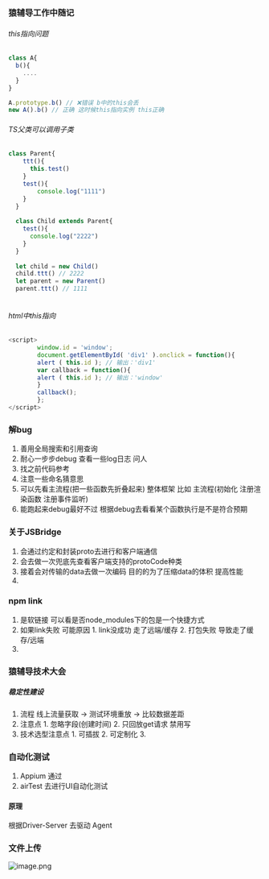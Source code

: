 ### 猿辅导工作中随记



###### this指向问题

```js
class A{
  b(){
    ....
  }
}

A.prototype.b() // ❌错误 b中的this会丢
new A().b() // 正确 这时候this指向实例 this正确
```



###### TS父类可以调用子类

```js
class Parent{
    ttt(){
      this.test()
    }
    test(){
        console.log("1111")
    }
  }
  
  class Child extends Parent{
    test(){
      console.log("2222")
    }
  }
  
  let child = new Child()
  child.ttt() // 2222
  let parent = new Parent()
  parent.ttt() // 1111
  
```



###### html中this指向

```js
<script> 
        window.id = 'window'; 
        document.getElementById( 'div1' ).onclick = function(){ 
        alert ( this.id ); // 输出：'div1' 
        var callback = function(){ 
        alert ( this.id ); // 输出：'window' 
        } 
        callback(); 
        }; 
</script> 
```



### 解bug

1. 善用全局搜索和引用查询
2. 耐心一步步debug 查看一些log日志 问人
3. 找之前代码参考
4. 注意一些命名猜意思
5. 可以先看主流程(把一些函数先折叠起来) 整体框架 比如 主流程(初始化 注册渲染函数 注册事件监听)
6. 能跑起来debug最好不过 根据debug去看看某个函数执行是不是符合预期



### 关于JSBridge

1. 会通过约定和封装proto去进行和客户端通信
2. 会去做一次兜底先查看客户端支持的protoCode种类
3. 接着会对传输的data去做一次编码 目的的为了压缩data的体积 提高性能
4. 



### npm link

1. 是软链接 可以看是否node_modules下的包是一个快捷方式
2. 如果link失败 可能原因 1. link没成功 走了远端/缓存 2. 打包失败 导致走了缓存/远端 
3. 





### 猿辅导技术大会 

##### 稳定性建设

1. 流程 线上流量获取 -> 测试环境重放 -> 比较数据差距 
2. 注意点 1. 忽略字段(创建时间) 2. 只回放get请求 禁用写 
3. 技术选型注意点 1. 可插拔 2. 可定制化 3. 



### 自动化测试

1. Appium 通过
2. airTest 去进行UI自动化测试

#### 原理

根据Driver-Server 去驱动 Agent 





### 文件上传

![image.png](/Users/lianlian/informations/my_note/assets/6223f0ec391745d5abb59105b8a140a6~tplv-73owjymdk6-jj-mark:0:0:0:0:q75.awebp)
